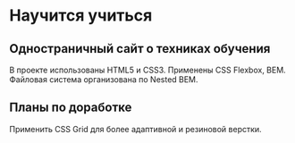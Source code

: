 Научится учиться
===

Одностраничный сайт о техниках обучения
---
В проекте использованы HTML5 и CSS3. Применены CSS Flexbox, BEM.
Файловая система организована по Nested BEM.

Планы по доработке
---
Применить CSS Grid для более адаптивной и резиновой верстки.
